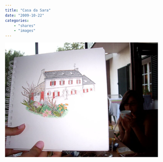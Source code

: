```yaml
---
title: "Casa da Sara"
date: "2009-10-22"
categories:
    - "shares"
    - "images"
---
```


![](casadasara.jpg "(via [Pedro Marques](https://www.flickr.com/photos/pedromarques/4035281288/))")
